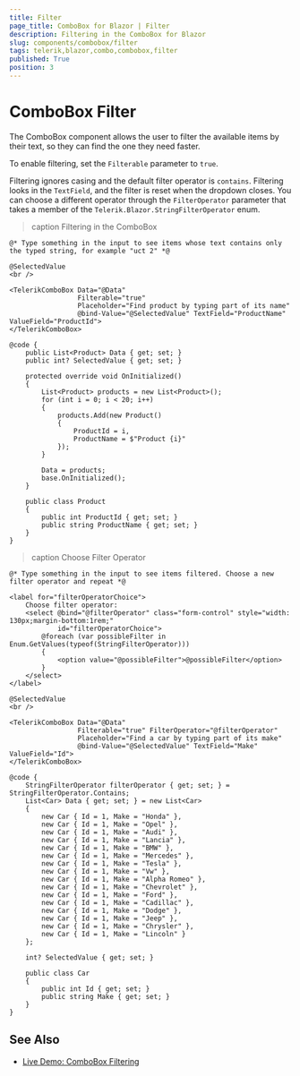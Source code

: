 ```yaml
---
title: Filter
page_title: ComboBox for Blazor | Filter
description: Filtering in the ComboBox for Blazor
slug: components/combobox/filter
tags: telerik,blazor,combo,combobox,filter
published: True
position: 3
---
```


# ComboBox Filter

The ComboBox component allows the user to filter the available items by their text, so they can find the one they need faster.

To enable filtering, set the `Filterable` parameter to `true`.

Filtering ignores casing and the default filter operator is `contains`. Filtering looks in the `TextField`, and the filter is reset when the dropdown closes. You can choose a different operator through the `FilterOperator` parameter that takes a member of the `Telerik.Blazor.StringFilterOperator` enum.

>caption Filtering in the ComboBox

````CSHTML
@* Type something in the input to see items whose text contains only the typed string, for example "uct 2" *@

@SelectedValue
<br />

<TelerikComboBox Data="@Data"
                 Filterable="true"
                 Placeholder="Find product by typing part of its name"
                 @bind-Value="@SelectedValue" TextField="ProductName" ValueField="ProductId">
</TelerikComboBox>

@code {
    public List<Product> Data { get; set; }
    public int? SelectedValue { get; set; }

    protected override void OnInitialized()
    {
        List<Product> products = new List<Product>();
        for (int i = 0; i < 20; i++)
        {
            products.Add(new Product()
            {
                ProductId = i,
                ProductName = $"Product {i}"
            });
        }

        Data = products;
        base.OnInitialized();
    }

    public class Product
    {
        public int ProductId { get; set; }
        public string ProductName { get; set; }
    }
}
````

>caption Choose Filter Operator

````CSHTML
@* Type something in the input to see items filtered. Choose a new filter operator and repeat *@

<label for="filterOperatorChoice">
    Choose filter operator:
    <select @bind="@filterOperator" class="form-control" style="width: 130px;margin-bottom:1rem;"
            id="filterOperatorChoice">
        @foreach (var possibleFilter in Enum.GetValues(typeof(StringFilterOperator)))
        {
            <option value="@possibleFilter">@possibleFilter</option>
        }
    </select>
</label>

@SelectedValue
<br />

<TelerikComboBox Data="@Data"
                 Filterable="true" FilterOperator="@filterOperator"
                 Placeholder="Find a car by typing part of its make"
                 @bind-Value="@SelectedValue" TextField="Make" ValueField="Id">
</TelerikComboBox>

@code {
    StringFilterOperator filterOperator { get; set; } = StringFilterOperator.Contains;
    List<Car> Data { get; set; } = new List<Car>
    {
        new Car { Id = 1, Make = "Honda" },
        new Car { Id = 1, Make = "Opel" },
        new Car { Id = 1, Make = "Audi" },
        new Car { Id = 1, Make = "Lancia" },
        new Car { Id = 1, Make = "BMW" },
        new Car { Id = 1, Make = "Mercedes" },
        new Car { Id = 1, Make = "Tesla" },
        new Car { Id = 1, Make = "Vw" },
        new Car { Id = 1, Make = "Alpha Romeo" },
        new Car { Id = 1, Make = "Chevrolet" },
        new Car { Id = 1, Make = "Ford" },
        new Car { Id = 1, Make = "Cadillac" },
        new Car { Id = 1, Make = "Dodge" },
        new Car { Id = 1, Make = "Jeep" },
        new Car { Id = 1, Make = "Chrysler" },
        new Car { Id = 1, Make = "Lincoln" }
    };

    int? SelectedValue { get; set; }

    public class Car
    {
        public int Id { get; set; }
        public string Make { get; set; }
    }
}
````


## See Also

  * [Live Demo: ComboBox Filtering](https://demos.telerik.com/blazor-ui/combobox/filtering)
   
  